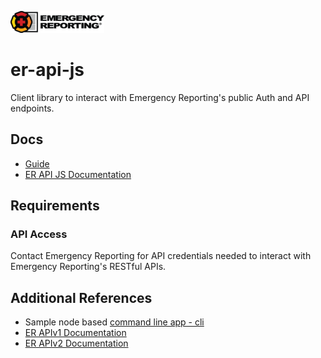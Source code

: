 ![](./assets/logo-basic.png)

# er-api-js

Client library to interact with Emergency Reporting's public Auth and API endpoints.

## Docs

* [Guide](https://emergencyreporting.github.io/er-api-js/tutorial-1.%20Overview.html)
* [ER API JS Documentation](https://emergencyreporting.github.io/er-api-js)

## Requirements

### API Access

Contact Emergency Reporting for API credentials needed to interact with Emergency Reporting's RESTful APIs.

## Additional References

* Sample node based [command line app - cli](https://github.com/EmergencyReporting/er-api-cli)
* [ER APIv1 Documentation](https://api.emergencyreporting.com/V1/docs/index.html)
* [ER APIv2 Documentation](https://api.emergencyreporting.com/V2/documentation)

